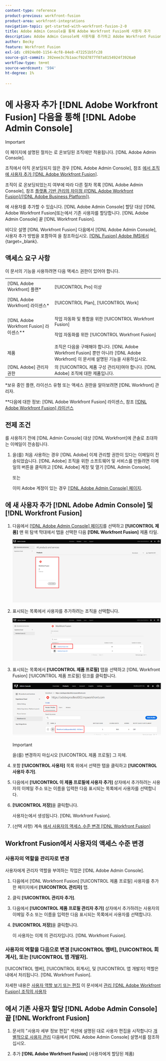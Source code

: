 ```yaml
---
content-type: reference
product-previous: workfront-fusion
product-area: workfront-integrations
navigation-topic: get-started-with-workfront-fusion-2-0
title: Adobe Admin Console을 통해 Adobe Workfront Fusion에 사용자 추가
description: Adobe Admin Console에 사용자를 추가하고 Adobe Workfront Fusion에 할당하거나 Adobe Admin Console의 기존 사용자를 Workfront Fusion에 할당할 수 있습니다.
author: Becky
feature: Workfront Fusion
exl-id: c8924e00-1154-4cf8-84e8-472251b5fc28
source-git-commit: 392eee3c7b1aacf92d7877f07a8154924f3926a0
workflow-type: tm+mt
source-wordcount: '594'
ht-degree: 1%

---
```


# 에 사용자 추가 [!DNL Adobe Workfront Fusion] 다음을 통해 [!DNL Adobe Admin Console]

>[!IMPORTANT]
>
>이 페이지에 설명된 절차는 로 온보딩된 조직에만 적용됩니다. [!DNL Adobe Admin Console].
>
>조직에서 아직 온보딩되지 않은 경우 [!DNL Adobe Admin Console], 참조 [에서 조직에 사용자 추가 [!DNL Adobe Workfront Fusion]](../organizations/add-user-to-an-organization.md).
>
>조직이 로 온보딩되었는지 여부에 따라 다른 절차 목록 [!DNL Adobe Admin Console], 참조 [플랫폼 기반 관리의 차이점 ([!DNL Adobe Workfront Fusion]/[!DNL Adobe Business Platform])](../fusion-in-admin-console/fusion-adobe-admin-console.md).

에 사용자를 추가할 수 있습니다. [!DNL Adobe Admin Console] 할당 대상 [!DNL Adobe Workfront Fusion]또는에서 기존 사용자를 할당합니다. [!DNL Adobe Admin Console] 끝 [!DNL Workfront Fusion].

비디오 설명 [!DNL Workfront Fusion] 다음에서 [!DNL Adobe Admin Console], 사용자 추가 방법을 포함하여 을 참조하십시오. [[!DNL Fusion] Adobe IMS에서](https://video.tv.adobe.com/v/3412464/){target=_blank}.

## 액세스 요구 사항

이 문서의 기능을 사용하려면 다음 액세스 권한이 있어야 합니다.

<table style="table-layout:auto"> 
 <col> 
 <col> 
 <tbody> 
  <tr> 
   <td role="rowheader">[!DNL Adobe Workfront] 플랜*</td> 
   <td> <p>[!UICONTROL Pro] 이상</p> </td> 
  </tr> 
  <tr data-mc-conditions=""> 
   <td role="rowheader">[!DNL Adobe Workfront] 라이센스*</td> 
   <td> <p>[!UICONTROL Plan], [!UICONTROL Work]</p> </td> 
  </tr> 
  <tr> 
   <td role="rowheader">[!DNL Adobe Workfront Fusion] 라이센스**</td> 
   <td> <p>작업 자동화 및 통합을 위한 [!UICONTROL Workfront Fusion] </p> <p>작업 자동화를 위한 [!UICONTROL Workfront Fusion] </p>  </td> 
  </tr> 
  <tr> 
   <td role="rowheader">제품</td> 
   <td>조직은 다음을 구매해야 합니다. [!DNL Adobe Workfront Fusion] 뿐만 아니라 [!DNL Adobe Workfront] 이 문서에 설명된 기능을 사용하십시오.</td> 
  </tr>
   <tr> 
   <td role="rowheader">[!DNL Adobe] 관리자 권한</td> 
   <td>의 [!UICONTROL 제품 구성 관리자]여야 합니다. [!DNL Adobe] 조직에 대한 제품입니다.</td> 
  </tr>
  </tbody> 
</table>

&#42;보유 중인 플랜, 라이선스 유형 또는 액세스 권한을 알아보려면 [!DNL Workfront] 관리자.

&#42;&#42;다음에 대한 정보: [!DNL Adobe Workfront Fusion] 라이센스, 참조 [[!DNL Adobe Workfront Fusion] 라이선스](../../workfront-fusion/get-started/license-automation-vs-integration.md)



## 전제 조건

를 사용하기 전에 [!DNL Admin Console] 대상 [!DNL Workfront]에 콘솔로 초대하는 이메일이 전송됩니다.

1. 을(를) 처음 사용하는 경우 [!DNL Adobe] 이제 관리할 권한이 있다는 이메일이 전송되었습니다. [!DNL Adobe] 조직을 위한 소프트웨어 및 서비스를 만들려면 이메일의 버튼을 클릭하고 [!DNL Adobe] 계정 및 열기 [!DNL Admin Console].

   또는

   이미 Adobe 계정이 있는 경우 [[!DNL Adobe Admin Console] 페이지](https://adminconsole.adobe.com/).


## 에 새 사용자 추가 [!DNL Adobe Admin Console] 및 [!DNL Workfront Fusion]

1. 다음에서 [[!DNL Adobe Admin Console] 페이지](https://adminconsole.adobe.com/)를 선택하고 **[!UICONTROL 제품]** 맨 위 탐색 막대에서 탭을 선택한 다음 **[!DNL Workfront Fusion]** 제품 타일.

   ![Admin Console의 Fusion](assets/fusion-product-admin-console.png)

1. 표시되는 목록에서 사용자를 추가하려는 조직을 선택합니다.

   ![Admin Console의 Fusion 인스턴스](assets/fusion-instances-admin-console.png)

1. 표시되는 목록에서 **[!UICONTROL 제품 프로필]** 탭을 선택하고 [!DNL Workfront Fusion] [!UICONTROL 제품 프로필] 링크를 클릭합니다.

   ![Workfront Fusion 제품 프로필](../../administration-and-setup/add-users/create-and-manage-users/assets/prod-profile-1.png)

   >[!IMPORTANT]
   >
   > 을(를) 변경하지 마십시오 [!UICONTROL 제품 프로필] 그 자체.

1. 포함 **[!UICONTROL 사용자]** 목록 위에서 선택한 탭을 클릭하고 **[!UICONTROL 사용자 추가]**.

1. 다음에서 **[!UICONTROL 이 제품 프로필에 사용자 추가]** 상자에서 추가하려는 사용자의 이메일 주소 또는 이름을 입력한 다음 표시되는 목록에서 사용자를 선택합니다.

1. **[!UICONTROL 저장]**&#x200B;을 클릭합니다.

   사용자는에서 생성됩니다. [!DNL Workfront Fusion].

   <!--
    >[!IMPORTANT]
    >
    > Do not make any changes to the Product Profile itself.
    -->

1. (선택 사항) 계속 [에서 사용자의 액세스 수준 변경 [!DNL Workfront Fusion]](#change-a-users-access-level-in-workfront-fusion)

## Workfront Fusion에서 사용자의 액세스 수준 변경

### 사용자의 역할을 관리자로 변경

사용자에게 관리자 역할을 부여하는 작업은 [!DNL Adobe Admin Console].

1. 다음에서 [!DNL Workfront Fusion] [!UICONTROL 제품 프로필] 사용자를 추가한 페이지에서 **[!UICONTROL 관리자]** 탭.

1. 클릭 **[!UICONTROL 관리자 추가]**.

1. 다음에서 **[!UICONTROL 제품 프로필 관리자 추가]** 상자에서 추가하려는 사용자의 이메일 주소 또는 이름을 입력한 다음 표시되는 목록에서 사용자를 선택합니다.

1. **[!UICONTROL 저장]**&#x200B;을 클릭합니다.

   이 사용자는 이제 의 관리자입니다. [!DNL Workfront Fusion].

### 사용자의 역할을 다음으로 변경 [!UICONTROL 멤버], [!UICONTROL 회계사], 또는 [!UICONTROL 앱 개발자].

[!UICONTROL 멤버], [!UICONTROL 회계사], 및 [!UICONTROL 앱 개발자] 역할은 내에서 처리됩니다. [!DNL Workfront Fusion].

자세한 내용은 [사용자 역할 보기 또는 편집](../organizations/manage-fusion-users.md#view-or-edit-user-roles) 이 문서에서 [관리 [!DNL Adobe Workfront Fusion] 조직의 사용자](../organizations/manage-fusion-users.md)

## 에서 기존 사용자 할당 [!DNL Adobe Admin Console] 끝 [!DNL Workfront Fusion]

1. 문서의 &quot;사용자 세부 정보 편집&quot; 섹션에 설명된 대로 사용자 편집을 시작합니다 [개별적으로 사용자 관리](https://helpx.adobe.com/enterprise/using/manage-users-individually.html) 다음에서 [!DNL Adobe Admin Console] 설명서를 참조하십시오.

1. 추가 **[!DNL Adobe Workfront Fusion]** (사용자에게 할당된 제품)
